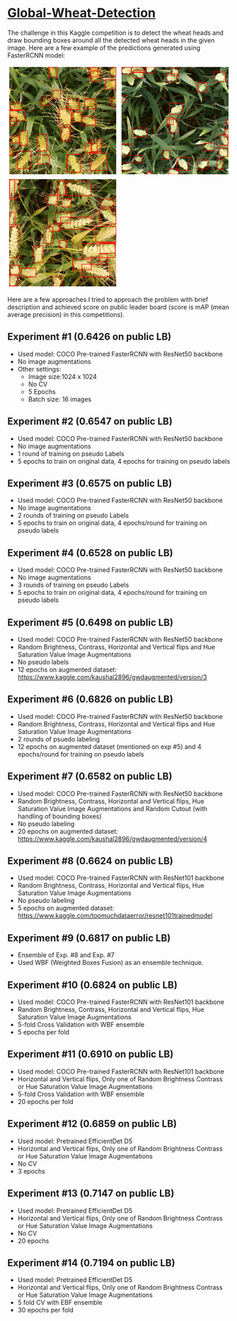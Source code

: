 # [Global-Wheat-Detection](https://www.kaggle.com/c/global-wheat-detection)

The challenge in this Kaggle competition is to detect the wheat heads and draw bounding boxes around all the detected wheat heads in the given image. Here are a few example of the predictions generated using FasterRCNN model:


<p float="left">
  <img src="./images/preds1.png" width="250" />
  <img src="./images/preds2.png" width="250" /> 
  <img src="./images/preds3.png" width="250" />
</p>

Here are a few approaches I tried to approach the problem with brief description and achieved score on public leader board (score is mAP (mean average precision) in this competitions).

## Experiment #1 (0.6426 on public LB)
- Used model: COCO Pre-trained FasterRCNN with ResNet50 backbone
- No image augmentations
- Other settings:
  - Image size:1024 x 1024
  - No CV
  - 5 Epochs
  - Batch size: 16 images
  
## Experiment #2 (0.6547 on public LB)
- Used model: COCO Pre-trained FasterRCNN with ResNet50 backbone
- No image augmentations
- 1 round of training on pseudo Labels
- 5 epochs to train on original data, 4 epochs for training on pseudo labels

 ## Experiment #3 (0.6575 on public LB)
- Used model: COCO Pre-trained FasterRCNN with ResNet50 backbone
- No image augmentations
- 2 rounds of training on pseudo Labels
- 5 epochs to train on original data, 4 epochs/round for training on pseudo labels

 ## Experiment #4 (0.6528 on public LB)
- Used model: COCO Pre-trained FasterRCNN with ResNet50 backbone
- No image augmentations
- 3 rounds of training on pseudo Labels
- 5 epochs to train on original data, 4 epochs/round for training on pseudo labels

 ## Experiment #5 (0.6498 on public LB)
- Used model: COCO Pre-trained FasterRCNN with ResNet50 backbone
- Random Brightness, Contrass, Horizontal and Vertical flips and Hue Saturation Value Image Augmentations
- No pseudo labels
- 12 epochs on augmented dataset: https://www.kaggle.com/kaushal2896/gwdaugmented/version/3

 ## Experiment #6 (0.6826 on public LB)
- Used model: COCO Pre-trained FasterRCNN with ResNet50 backbone
- Random Brightness, Contrass, Horizontal and Vertical flips and Hue Saturation Value Image Augmentations
- 2 rounds of psuedo labeling
- 12 epochs on augmented dataset (mentioned on exp #5) and 4 epochs/round for training on pseudo labels

 ## Experiment #7 (0.6582 on public LB)
- Used model: COCO Pre-trained FasterRCNN with ResNet50 backbone
- Random Brightness, Contrass, Horizontal and Vertical flips, Hue Saturation Value Image Augmentations and Random Cutout (with handling of bounding boxes)
- No pseudo labeling
- 20 epochs on augmented dataset: https://www.kaggle.com/kaushal2896/gwdaugmented/version/4

 ## Experiment #8 (0.6624 on public LB)
- Used model: COCO Pre-trained FasterRCNN with ResNet101 backbone
- Random Brightness, Contrass, Horizontal and Vertical flips, Hue Saturation Value Image Augmentations
- No pseudo labeling
- 5 epochs on augmented dataset: https://www.kaggle.com/toomuchdataerror/resnet101trainedmodel

## Experiment #9 (0.6817 on public LB)
- Ensemble of Exp. #8 and Exp. #7
- Used WBF (Weighted Boxes Fusion) as an ensemble technique.

## Experiment #10 (0.6824 on public LB)
- Used model: COCO Pre-trained FasterRCNN with ResNet101 backbone
- Random Brightness, Contrass, Horizontal and Vertical flips, Hue Saturation Value Image Augmentations
- 5-fold Cross Validation with WBF ensemble
- 5 epochs per fold

## Experiment #11 (0.6910 on public LB)
- Used model: COCO Pre-trained FasterRCNN with ResNet101 backbone
- Horizontal and Vertical flips, Only one of Random Brightness Contrass or Hue Saturation Value Image Augmentations
- 5-fold Cross Validation with WBF ensemble
- 20 epochs per fold

## Experiment #12 (0.6859 on public LB)
- Used model: Pretrained EfficientDet D5
- Horizontal and Vertical flips, Only one of Random Brightness Contrass or Hue Saturation Value Image Augmentations
- No CV
- 3 epochs

## Experiment #13 (0.7147 on public LB)
- Used model: Pretrained EfficientDet D5
- Horizontal and Vertical flips, Only one of Random Brightness Contrass or Hue Saturation Value Image Augmentations
- No CV
- 20 epochs


## Experiment #14 (0.7194 on public LB)
- Used model: Pretrained EfficientDet D5
- Horizontal and Vertical flips, Only one of Random Brightness Contrass or Hue Saturation Value Image Augmentations
- 5 fold CV with EBF ensemble
- 30 epochs per fold
